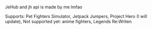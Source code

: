 JeHub and jh api is made by me lmfao

Supports:
Pet Fighters Simulator,
Jetpack Jumpers,
Project Hero (I will update),
Not supported yet:
anime fighters,
Legends Re:Writen
